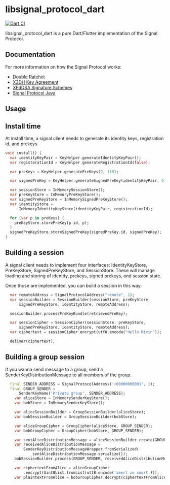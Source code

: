 # libsignal_protocol_dart

[![Dart CI](https://github.com/MixinNetwork/libsignal_protocol_dart/workflows/Dart%20CI/badge.svg)](https://github.com/MixinNetwork/libsignal_protocol_dart/actions)

libsignal_protocol_dart is a pure Dart/Flutter implementation of the Signal Protocol.

## Documentation

For more information on how the Signal Protocol works:

- [Double Ratchet](https://whispersystems.org/docs/specifications/doubleratchet/)
- [X3DH Key Agreement](https://whispersystems.org/docs/specifications/x3dh/)
- [XEdDSA Signature Schemes](https://whispersystems.org/docs/specifications/xeddsa/)
- [Signal Protocol Java](https://github.com/signalapp/libsignal-protocol-java/)

## Usage

## Install time

At install time, a signal client needs to generate its identity keys, registration id, and prekeys.

```dart
void install() {
  var identityKeyPair = KeyHelper.generateIdentityKeyPair();
  var registerationId = KeyHelper.generateRegistrationId(false);

  var preKeys = KeyHelper.generatePreKeys(0, 110);

  var signedPreKey = KeyHelper.generateSignedPreKey(identityKeyPair, 0);

  var sessionStore = InMemorySessionStore();
  var preKeyStore = InMemoryPreKeyStore();
  var signedPreKeyStore = InMemorySignedPreKeyStore();
  var identityStore =
      InMemoryIdentityKeyStore(identityKeyPair, registerationId);

  for (var p in preKeys) {
    preKeyStore.storePreKey(p.id, p);
  }
  signedPreKeyStore.storeSignedPreKey(signedPreKey.id, signedPreKey);
}
```

## Building a session

A signal client needs to implement four interfaces: IdentityKeyStore, PreKeyStore, SignedPreKeyStore, and SessionStore. These will manage loading and storing of identity, prekeys, signed prekeys, and session state.

Once those are implemented, you can build a session in this way:

```dart
  var remoteAddress = SignalProtocolAddress("remote", 1);
  var sessionBuilder = SessionBuilder(sessionStore, preKeyStore,
      signedPreKeyStore, identityStore, remoteAddress);

  sessionBuilder.processPreKeyBundle(retrievedPreKey);

  var sessionCipher = SessionCipher(sessionStore, preKeyStore,
      signedPreKeyStore, identityStore, remoteAddress);
  var ciphertext = sessionCipher.encrypt(utf8.encode("Hello Mixin"));

  deliver(ciphertext);
```

## Building a group session

If you wanna send message to a group, send a SenderKeyDistributionMessage to all members of the group.

```dart
  final SENDER_ADDRESS = SignalProtocolAddress('+00000000001', 1);
  final GROUP_SENDER =
      SenderKeyName('Private group', SENDER_ADDRESS);
    var aliceStore = InMemorySenderKeyStore();
    var bobStore = InMemorySenderKeyStore();

    var aliceSessionBuilder = GroupSessionBuilder(aliceStore);
    var bobSessionBuilder = GroupSessionBuilder(bobStore);

    var aliceGroupCipher = GroupCipher(aliceStore, GROUP_SENDER);
    var bobGroupCipher = GroupCipher(bobStore, GROUP_SENDER);

    var sentAliceDistributionMessage = aliceSessionBuilder.create(GROUP_SENDER);
    var receivedAliceDistributionMessage =
        SenderKeyDistributionMessageWrapper.fromSerialized(
            sentAliceDistributionMessage.serialize());
    bobSessionBuilder.process(GROUP_SENDER, receivedAliceDistributionMessage);

    var ciphertextFromAlice = aliceGroupCipher
        .encrypt(Uint8List.fromList(utf8.encode('smert ze smert')));
    var plaintextFromAlice = bobGroupCipher.decrypt(ciphertextFromAlice)
```
